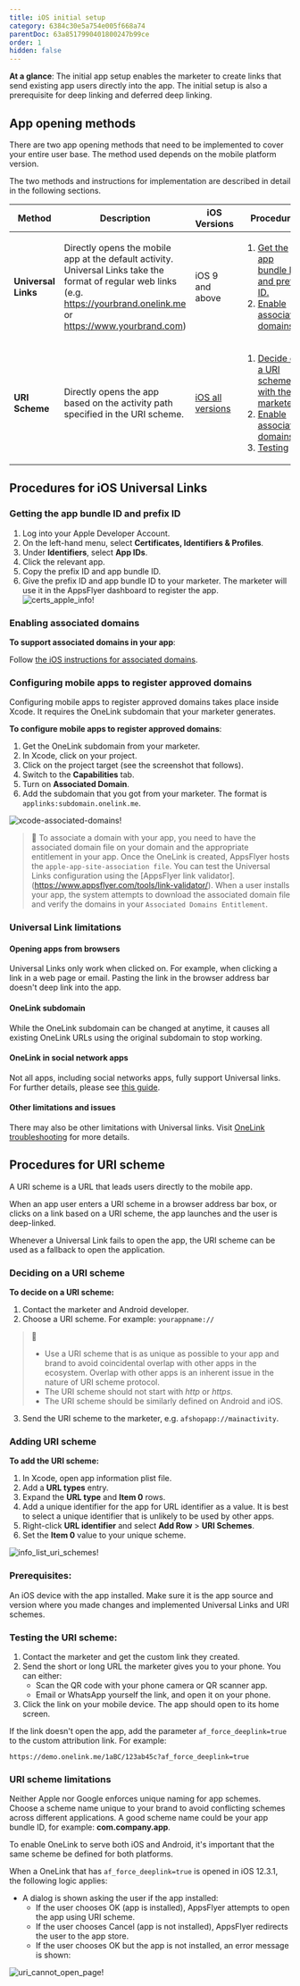 ```yaml
---
title: iOS initial setup
category: 6384c30e5a754e005f668a74
parentDoc: 63a8517990401800247b99ce
order: 1
hidden: false
---
```


**At a glance**: The initial app setup enables the marketer to create links that send existing app users directly into the app. The initial setup is also a prerequisite for deep linking and deferred deep linking.

## App opening methods

There are two app opening methods that need to be implemented to cover your entire user base. The method used depends on the mobile platform version.

The two methods and instructions for implementation are described in detail in the following sections.

| Method | Description | iOS Versions | Procedure |
| --- | --- | --- | --- |
|**Universal Links**|Directly opens the mobile app at the default activity. Universal Links take the format of regular web links (e.g. https://yourbrand.onelink.me or https://www.yourbrand.com)|iOS 9 and above|<ol><li>[Get the app bundle ID and prefix ID.](#getting-the-app-bundle-id-and-prefix-id)</li><li> [Enable associated domains.](#enabling-associated-domains)</li></ol>|
|**URI Scheme**|Directly opens the app based on the activity path specified in the URI scheme.|[iOS all versions](https://support.appsflyer.com/hc/en-us/articles/115002366466)|<ol><li>[Decide on a URI scheme with the marketer.](#deciding-on-a-uri-scheme)</li><li> [Enable associated domains.](#adding-uri-scheme)</li><li>[Testing](#testing-the-uri-scheme)</li></ol>

## Procedures for iOS Universal Links

### Getting the app bundle ID and prefix ID

1. Log into your Apple Developer Account.
2. On the left-hand menu, select **Certificates, Identifiers & Profiles**.
3. Under **Identifiers**, select **App IDs**.
4. Click the relevant app.
5. Copy the prefix ID and app bundle ID.
6. Give the prefix ID and app bundle ID to your marketer.
The marketer will use it in the AppsFlyer dashboard to register the app.
![certs_apple_info!](https://files.readme.io/6b67004-certs_apple_info.png "certs_apple_info")

### Enabling associated domains

**To support associated domains in your app**:

Follow [the iOS instructions for associated domains](https://developer.apple.com/documentation/safariservices/supporting_associated_domains_in_your_app). 

### Configuring mobile apps to register approved domains
Configuring mobile apps to register approved domains takes place inside Xcode. It requires the OneLink subdomain that your marketer generates.

**To configure mobile apps to register approved domains**:

1. Get the OneLink subdomain from your marketer.
2. In Xcode, click on your project.
3. Click on the project target (see the screenshot that follows).
4. Switch to the **Capabilities** tab.
5. Turn on **Associated Domain**.
6. Add the subdomain that you got from your marketer.
    The format is `applinks:subdomain.onelink.me`.

![xcode-associated-domains!](https://files.readme.io/ed37397-xcode-associated-domains.png "xcode-associated-domains")

> 📘
> To associate a domain with your app, you need to have the associated domain file on your domain and the appropriate entitlement in your app. Once the OneLink is created, AppsFlyer hosts the `apple-app-site-association file`. You can test the Universal Links configuration using the [AppsFlyer link validator].(https://www.appsflyer.com/tools/link-validator/). 
> When a user installs your app, the system attempts to download the associated domain file and verify the domains in your `Associated Domains Entitlement`.

### Universal Link limitations

#### Opening apps from browsers
Universal Links only work when clicked on. For example, when clicking a link in a web page or email. Pasting the link in the browser address bar doesn't deep link into the app.

#### OneLink subdomain
While the OneLink subdomain can be changed at anytime, it causes all existing OneLink URLs using the original subdomain to stop working.

#### OneLink in social network apps
Not all apps, including social networks apps, fully support Universal links. For further details, please see [this guide](https://support.appsflyer.com/hc/en-us/articles/207032246-OneLink-Basic-Setup-Guide#partners-onelink-social-apps).

#### Other limitations and issues
There may also be other limitations with Universal links. Visit [OneLink troubleshooting](https://support.appsflyer.com/hc/en-us/articles/360014821438) for more details.

## Procedures for URI scheme
A URI scheme is a URL that leads users directly to the mobile app. 

When an app user enters a URI scheme in a browser address bar box, or clicks on a link based on a URI scheme, the app launches and the user is deep-linked.

Whenever a Universal Link fails to open the app, the URI scheme can be used as a fallback to open the application.

### Deciding on a URI scheme

**To decide on a URI scheme:**
1. Contact the marketer and Android developer. 
2. Choose a URI scheme. For example: `yourappname://`

> 📘
> - Use a URI scheme that is as unique as possible to your app and brand to avoid coincidental overlap with other apps in the ecosystem. Overlap with other apps is an inherent issue in the nature of URI scheme protocol.
> - The URI scheme should not start with *http* or *https*.
> - The URI scheme should be similarly defined on Android and iOS.

3. Send the URI scheme to the marketer, e.g. `afshopapp://mainactivity`.

### Adding URI scheme

**To add the URI scheme:**

1. In Xcode, open app information plist file.
2. Add a **URL types** entry.
3. Expand the **URL type** and **Item 0** rows.
4. Add a unique identifier for the app for URL identifier as a value. 
It is best to select a unique identifier that is unlikely to be used by other apps.
5. Right-click **URL identifier** and select **Add Row** > **URI Schemes**.
6. Set the **Item 0** value to your unique scheme.


![info_list_uri_schemes!](https://files.readme.io/569ae8d-info_list_uri_schemes.png "info_list_uri_schemes")

### Prerequisites:

An iOS device with the app installed. Make sure it is the app source and version where you made changes and implemented Universal Links and URI schemes.

### Testing the URI scheme:

1. Contact the marketer and get the custom link they created.
2. Send the short or long URL the marketer gives you to your phone. You can either:
   - Scan the QR code with your phone camera or QR scanner app.
   - Email or WhatsApp yourself the link, and open it on your phone.
3. Click the link on your mobile device. The app should open to its home screen.

If the link doesn't open the app, add the parameter `af_force_deeplink=true` to the custom attribution link. For example:

```text
https://demo.onelink.me/1aBC/123ab45c?af_force_deeplink=true
```

### URI scheme limitations
Neither Apple nor Google enforces unique naming for app schemes. Choose a scheme name unique to your brand to avoid conflicting schemes across different applications. A good scheme name could be your app bundle ID, for example: **com.company.app**.

To enable OneLink to serve both iOS and Android, it's important that the same scheme be defined for both platforms.

When a OneLink that has `af_force_deeplink=true` is opened in iOS 12.3.1, the following logic applies:
* A dialog is shown asking the user if the app installed:
    * If the user chooses OK (app is installed), AppsFlyer attempts to open the app using URI scheme.
    * If the user chooses Cancel (app is not installed), AppsFlyer redirects the user to the app store.
    * If the user chooses OK but the app is not installed, an error message is shown:
  
![uri_cannot_open_page!](https://files.readme.io/4bdb9ef-885402320830842.XbZXy5YrCSL3FKIBZPjn_height640.png "uri_cannot_open_page")